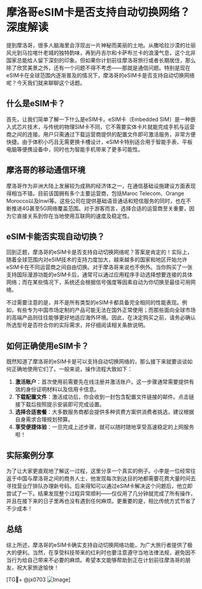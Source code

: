 # 摩洛哥eSIM卡是否支持自动切换网络？深度解读

提到摩洛哥，很多人脑海里会浮现出一片神秘而美丽的土地。从撒哈拉沙漠的壮丽风光到马拉喀什老城的独特韵味，再到丹吉尔和卡萨布兰卡的浪漫气息，这个北非国家总能给人留下深刻的印象。但如果你计划前往摩洛哥旅行或者长期居住，那么除了欣赏美景之外，还有一个问题不得不考虑——那就是通信问题。特别是现在eSIM卡在全球范围内逐渐普及的情况下，摩洛哥的eSIM卡是否支持自动切换网络呢？今天我们就来聊聊这个话题。

## 什么是eSIM卡？

首先，让我们简单了解一下什么是eSIM卡。eSIM卡（Embedded SIM）是一种嵌入式芯片技术，与传统的物理SIM卡不同，它不需要实体卡片就能完成手机与运营商之间的连接。用户只需通过下载运营商提供的配置文件即可激活服务，非常方便快捷。由于体积小巧且无需更换卡槽设计，eSIM卡特别适合用于智能手表、平板电脑等便携设备中，同时也为智能手机带来了更多可能性。

## 摩洛哥的移动通信环境

摩洛哥作为非洲大陆上发展较为成熟的经济体之一，在通信基础设施建设方面表现得相当不错。目前该国拥有多个主要运营商，包括Maroc Telecom、Orange Morocco以及Inwi等。这些公司在提供基础语音通话和短信服务的同时，也在不断推进4G甚至5G网络覆盖范围。对于游客而言，选择合适的运营商至关重要，因为它直接关系到你在当地使用互联网的速度及稳定性。

## eSIM卡能否实现自动切换？

回到正题，摩洛哥的eSIM卡是否支持自动切换网络呢？答案是肯定的！实际上，随着全球范围内对eSIM技术的支持力度加大，越来越多的国家和地区开始允许eSIM卡在不同运营商之间自由切换。对于摩洛哥来说也不例外。当你购买了一张支持国际漫游功能的eSIM卡后，通常可以通过应用程序手动选择想要连接的具体网络；而在某些情况下，系统还会根据信号强度等因素自动为你切换至最佳可用网络。

不过需要注意的是，并不是所有类型的eSIM卡都具备完全相同的性能表现。例如，有些专为中国市场定制的产品可能无法在国外正常使用；而那些面向全球市场的高端产品则往往能够更好地适应海外环境。因此，在决定购买之前，请务必确认所选型号是否符合你的实际需求，并仔细阅读相关条款说明。

## 如何正确使用eSIM卡？

既然知道了摩洛哥的eSIM卡是可以支持自动切换网络的，那么接下来就要谈谈如何正确地使用它们了。一般来说，操作流程大致如下：

1. **激活账户**：首次使用前需要先在线注册并激活账户。这一步骤通常需要提供有效的身份证明材料以及信用卡信息。
2. **下载配置文件**：激活成功后，你会收到一封包含配置文件链接的邮件。点击链接下载后按照提示安装即可完成设置。
3. **选择合适套餐**：大多数服务商都会提供多种资费方案供消费者挑选，建议根据自身需求合理规划预算。
4. **享受便捷体验**：一旦完成上述步骤，就可以随时随地享受高速稳定的上网服务啦！

## 实际案例分享

为了让大家更直观地了解这一过程，这里分享一个真实的例子。小李是一位经常往返于中国与摩洛哥之间的商务人士，他发现每次到达目的地都需要花费大量时间去寻找营业厅排队办理新号码。后来得知可以通过eSIM卡解决这个问题后，他立即尝试了一下。结果发现整个过程异常顺利——仅仅用了几分钟就完成了所有操作，并且在接下来的日子里再也没有遇到任何麻烦。更重要的是，相比传统方式节省了不少成本！

## 总结

综上所述，摩洛哥的eSIM卡确实支持自动切换网络功能，为广大旅行者提供了极大的便利。当然，在享受科技带来的红利时也要注意遵守当地法律法规，避免因不当行为给自己带来不必要的麻烦。希望本文能够帮助到正在计划前往摩洛哥的朋友，祝大家旅途愉快！

[TG💪+ @jx0703 ![Image](https://github.com/user-attachments/assets/dbca1d08-cadb-493c-b0ec-ad6f7a83f270)]